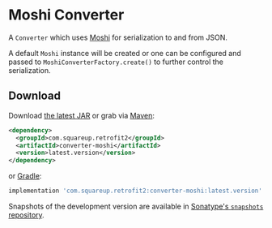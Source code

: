 Moshi Converter
===============

A `Converter` which uses [Moshi][1] for serialization to and from JSON.

A default `Moshi` instance will be created or one can be configured and passed to
`MoshiConverterFactory.create()` to further control the serialization.


Download
--------

Download [the latest JAR][2] or grab via [Maven][3]:
```xml
<dependency>
  <groupId>com.squareup.retrofit2</groupId>
  <artifactId>converter-moshi</artifactId>
  <version>latest.version</version>
</dependency>
```
or [Gradle][3]:
```groovy
implementation 'com.squareup.retrofit2:converter-moshi:latest.version'
```

Snapshots of the development version are available in [Sonatype's `snapshots` repository][snap].



 [1]: https://github.com/square/moshi
 [2]: https://search.maven.org/remote_content?g=com.squareup.retrofit2&a=converter-moshi&v=LATEST
 [3]: http://search.maven.org/#search%7Cga%7C1%7Cg%3A%22com.squareup.retrofit2%22%20a%3A%22converter-moshi%22
 [snap]: https://oss.sonatype.org/content/repositories/snapshots/
